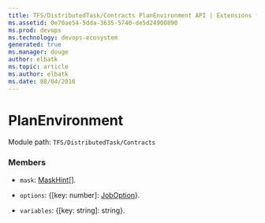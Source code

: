 ```yaml
---
title: TFS/DistributedTask/Contracts PlanEnvironment API | Extensions for Azure DevOps Services
ms.assetid: 0e70ae54-5dda-3635-5740-de5d24900890
ms.prod: devops
ms.technology: devops-ecosystem
generated: true
ms.manager: douge
author: elbatk
ms.topic: article
ms.author: elbatk
ms.date: 08/04/2016
---
```


# PlanEnvironment

Module path: `TFS/DistributedTask/Contracts`


### Members

* `mask`: [MaskHint](../../../TFS/DistributedTask/Contracts/MaskHint.md)[]. 

* `options`: {[key: number]: [JobOption](../../../TFS/DistributedTask/Contracts/JobOption.md)}. 

* `variables`: {[key: string]: string}. 

